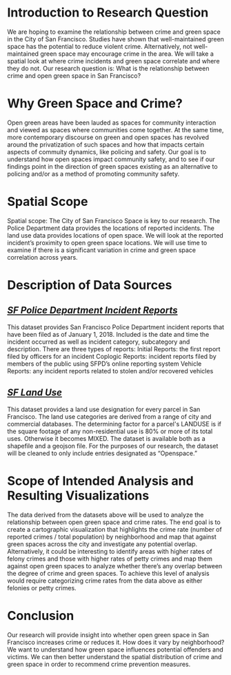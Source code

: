 # Introduction to Research Question
We are hoping to examine the relationship between crime and green space in the City of San Francisco. Studies have shown that well-maintained green space has the potential to reduce violent crime. Alternatively, not well-maintained green space may encourage crime in the area. We will take a spatial look at where crime incidents and green space correlate and where they do not. Our research question is: What is the relationship between crime and open green space in San Francisco?

# Why Green Space and Crime?
Open green areas have been lauded as spaces for community interaction and viewed as spaces where communities come together. At the same time, more contemporary discourse on green and open spaces has revolved around the privatization of such spaces and how that impacts certain aspects of commuity dynamics, like policing and safety. Our goal is to understand how open spaces impact community safety, and to see if our findings point in the direction of green spaces existing as an alternative to policing and/or as a method of promoting community safety.

# Spatial Scope
Spatial scope: The City of San Francisco
Space is key to our research. The Police Department data provides the locations of reported incidents. The land use data provides locations of open space. We will look at the reported incident’s proximity to open green space locations. 
We will use time to examine if there is a significant variation in crime and green space correlation across years. 
 
# Description of Data Sources
## [*SF Police Department Incident Reports*](https://data.sfgov.org/Public-Safety/Police-Department-Incident-Reports-2018-to-Present/wg3w-h783)
This dataset provides San Francisco Police Department incident reports that have been filed as of January 1, 2018. Included is the date and time the incident occurred as well as incident category, subcategory and description. There are three types of reports:
Initial Reports: the first report filed by officers for an incident
Coplogic Reports: incident reports filed by members of the public using SFPD’s online reporting system
Vehicle Reports: any incident reports related to stolen and/or recovered vehicles
## [*SF Land Use*](https://data.sfgov.org/Housing-and-Buildings/Land-Use/us3s-fp9q)
This dataset provides a land use designation for every parcel in San Francisco. The land use categories are derived from a range of city and commercial databases. The determining factor for a parcel's LANDUSE is if the square footage of any non-residential use is 80% or more of its total uses. Otherwise it becomes MIXED. The dataset is available both as a shapefile and a geojson file. For the purposes of our research, the dataset will be cleaned to only include entries designated as “Openspace.” 
# Scope of Intended Analysis and Resulting Visualizations
The data derived from the datasets above will be used to analyze the relationship between open green space and crime rates. The end goal is to create a cartographic visualization that highlights the crime rate (number of reported crimes / total population) by neighborhood and map that against green spaces across the city and investigate any potential overlap. Alternatively, it could be interesting to identify areas with higher rates of felony crimes and those with higher rates of petty crimes and map them against open green spaces to analyze whether there’s any overlap between the degree of crime and green spaces. To achieve this level of analysis would require categorizing crime rates from the data above as either felonies or petty crimes.
# Conclusion
Our research will provide insight into whether open green space in San Francisco increases crime or reduces it. How does it vary by neighborhood? We want to understand how green space influences potential offenders and victims. We can then better understand the spatial distribution of crime and green space in order to recommend crime prevention measures.
